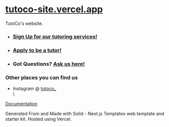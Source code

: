 # [tutoco-site.vercel.app](https://tutoco-site.vercel.app/)

TutoCo's website.


* ### [Sign Up for our tutoring services!](https://tutoco-site.vercel.app/sign-up)
* ### [Apply to be a tutor!](https://tutoco-site.vercel.app/tutor-apply)
* ### Got Questions? [Ask us here!](https://tutoco-site.vercel.app/support)

### Other places you can find us
* Instagram @ [tutoco_](https://www.instagram.com/tutoco_/)\
\

[Documentation](https://nextjstemplates.com/docs)

Generated From and Made with Solid - Next.js Templates web template and starter kit.
Hosted using Vercel.
